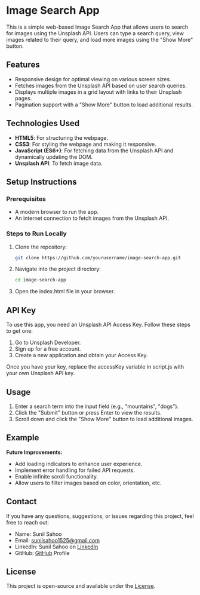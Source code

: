 # Image Search App

This is a simple web-based Image Search App that allows users to search for images using the Unsplash API. Users can type a search query, view images related to their query, and load more images using the "Show More" button.

## Features
- Responsive design for optimal viewing on various screen sizes.
- Fetches images from the Unsplash API based on user search queries.
- Displays multiple images in a grid layout with links to their Unsplash pages.
- Pagination support with a "Show More" button to load additional results.

## Technologies Used
- **HTML5**: For structuring the webpage.
- **CSS3**: For styling the webpage and making it responsive.
- **JavaScript (ES6+)**: For fetching data from the Unsplash API and dynamically updating the DOM.
- **Unsplash API**: To fetch image data.

## Setup Instructions

### Prerequisites
- A modern browser to run the app.
- An internet connection to fetch images from the Unsplash API.

### Steps to Run Locally
1. Clone the repository:
   ```bash
   git clone https://github.com/yourusername/image-search-app.git

2. Navigate into the project directory:
   ```bash
   cd image-search-app
3. Open the index.html file in your browser.

## API Key
To use this app, you need an Unsplash API Access Key. Follow these steps to get one:

1. Go to Unsplash Developer.
2. Sign up for a free account.
3. Create a new application and obtain your Access Key.

Once you have your key, replace the accessKey variable in script.js with your own Unsplash API key.

## Usage
1. Enter a search term into the input field (e.g., "mountains", "dogs").
2. Click the "Submit" button or press Enter to view the results.
3. Scroll down and click the "Show More" button to load additional images.

## Example
  **Future Improvements:**
  - Add loading indicators to enhance user experience.
  - Implement error handling for failed API requests.
  - Enable infinite scroll functionality.
  - Allow users to filter images based on color, orientation, etc.

## Contact
If you have any questions, suggestions, or issues regarding this project, feel free to reach out:

- Name: Sunil Sahoo
- Email: sunilsahoo1525@gmail.com
- LinkedIn: Sunil Sahoo on [LinkedIn](https://www.linkedin.com/in/sunil-sahoo-46837a252/)
- GitHub: [GitHub](https://github.com/Sunil-Sahoo-2004) Profile

## License
This project is open-source and available under the [License](./LICENSE).
